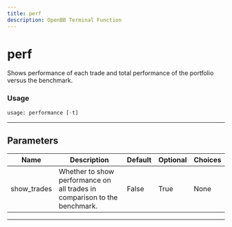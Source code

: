 ```yaml
---
title: perf
description: OpenBB Terminal Function
---
```


# perf

Shows performance of each trade and total performance of the portfolio versus the benchmark.

### Usage

```python
usage: performance [-t]
```

---

## Parameters

| Name | Description | Default | Optional | Choices |
| ---- | ----------- | ------- | -------- | ------- |
| show_trades | Whether to show performance on all trades in comparison to the benchmark. | False | True | None |
---

